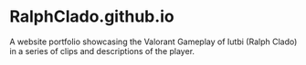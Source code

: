 # RalphClado.github.io
A website portfolio showcasing the Valorant Gameplay of Iutbi (Ralph Clado) in a series of clips and descriptions of the player.
